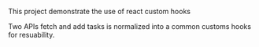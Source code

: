 This project demonstrate the use of react custom hooks

Two APIs fetch and add tasks is normalized into a common customs hooks for resuability.


